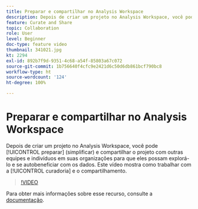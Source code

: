```yaml
---
title: Preparar e compartilhar no Analysis Workspace
description: Depois de criar um projeto no Analysis Workspace, você pode preparar (simplificar) e compartilhar o projeto com outras equipes e indivíduos em suas organizações para que eles possam explorá-lo e se autobeneficiar com os dados. Este vídeo mostra como trabalhar com a curadoria e o compartilhamento.
feature: Curate and Share
topic: Collaboration
role: User
level: Beginner
doc-type: feature video
thumbnail: 341021.jpg
kt: 2294
exl-id: 892b7f9d-9351-4c68-a54f-85803a67c072
source-git-commit: 1b756640f4cfc9e2421d6c50d6db861bcf790bc8
workflow-type: ht
source-wordcount: '124'
ht-degree: 100%

---
```


# Preparar e compartilhar no Analysis Workspace

Depois de criar um projeto no Analysis Workspace, você pode [!UICONTROL preparar] (simplificar) e compartilhar o projeto com outras equipes e indivíduos em suas organizações para que eles possam explorá-lo e se autobeneficiar com os dados. Este vídeo mostra como trabalhar com a [!UICONTROL curadoria] e o compartilhamento.

>[!VIDEO](https://video.tv.adobe.com/v/341021/?quality=12&learn=on)

Para obter mais informações sobre esse recurso, consulte a [documentação](https://experienceleague.adobe.com/docs/analytics/analyze/analysis-workspace/curate-share/curate.html?lang=pt-BR).
